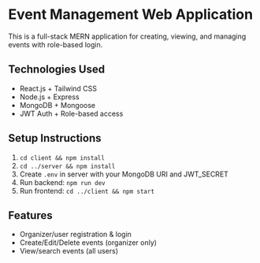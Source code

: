 # Event Management Web Application

This is a full-stack MERN application for creating, viewing, and managing events with role-based login.

## Technologies Used
- React.js + Tailwind CSS
- Node.js + Express
- MongoDB + Mongoose
- JWT Auth + Role-based access

## Setup Instructions
1. `cd client && npm install`
2. `cd ../server && npm install`
3. Create `.env` in server with your MongoDB URI and JWT_SECRET
4. Run backend: `npm run dev`
5. Run frontend: `cd ../client && npm start`

## Features
- Organizer/user registration & login
- Create/Edit/Delete events (organizer only)
- View/search events (all users)

